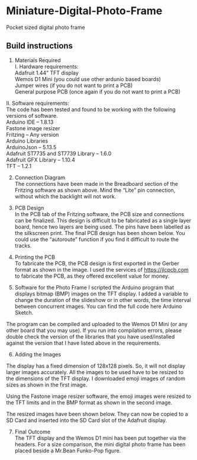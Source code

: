 # Miniature-Digital-Photo-Frame
Pocket sized digital photo frame

## Build instructions   
1. Materials Required      
I. Hardware requirements:   
Adafruit 1.44” TFT display   
Wemos D1 Mini (you could use other ardunio based boards)   
Jumper wires (if you do not want to print a PCB)   
General purpose PCB (once again if you do not want to print a PCB)   

II. Software requirements:   
The code has been tested and found to be working with the following versions of software.         
Arduino IDE – 1.8.13   
Fastone image resizer   
Fritzing – Any version   
Arduino Libraries     
    ArduinoJson – 5.13.5  
    Adafruit ST7735 and ST7739 Library – 1.6.0   
    Adafruit GFX Library – 1.10.4   
    TFT – 1.2.1   


2. Connection Diagram    
The connections have been made in the Breadboard section of the Fritzing software as shown above. Mind the “Lite” pin connection, without which the backlight will not work.


3. PCB Design    
In the PCB tab of the Fritzing software, the PCB size and connections can be finalized. This design is difficult to be fabricated as a single layer board, hence two layers are being used. The pins have been labelled as the silkscreen print. The final PCB design has been shown below. You could use the “autoroute” function if you find it difficult to route the tracks.



4. Printing the PCB   
To fabricate the PCB, the PCB design is first exported in the Gerber format as shown in the image. I used the services of https://jlcpcb.com to fabricate the PCB, as they offered excellent value for money.   


5. Software for the Photo Frame
I scripted the Arduino program that displays bitmap (BMP) images on the TFT display. I added a variable to change the duration of the slideshow or in other words, the time interval between concurrent images. You can find the full code here Arduino Sketch.

The program can be compiled and uploaded to the Wemos D1 Mini (or any other board that you may use). If you run into compilation errors, please double check the version of the libraries that you have used/installed against the version that I have listed above in the requirements.


6. Adding the Images    

The display has a fixed dimension of 128x128 pixels. So, it will not display larger images accurately. All the images to be used have to be resized to the dimensions of the TFT display. I downloaded emoji images of random sizes as shown in the first image.


Using the Fastone image resizer software, the emoji images were resized to the TFT limits and in the BMP format as shown in the second image.


The resized images have been shown below. They can now be copied to a SD Card and inserted into the SD Card slot of the Adafruit display.

7. Final Outcome    
The TFT display and the Wemos D1 mini has been put together via the headers. For a size comparison, the mini digital photo frame has been placed beside a Mr.Bean Funko-Pop figure.
